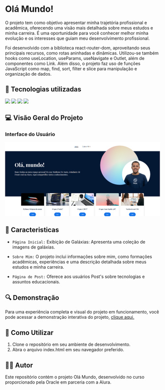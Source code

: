 <h1> Olá Mundo! </h1>

<p> O projeto tem como objetivo apresentar minha trajetória profissional e acadêmica, oferecendo uma visão mais detalhada sobre meus estudos e minha carreira. É uma oportunidade para você conhecer melhor minha evolução e os interesses que guiam meu desenvolvimento profissional.

Foi desenvolvido com a biblioteca react-router-dom, aproveitando seus principais recursos, como rotas aninhadas e dinâmicas. Utilizou-se também hooks como useLocation, useParams, useNavigate e Outlet, além de componentes como Link. Além disso, o projeto faz uso de funções JavaScript como map, find, sort, filter e slice para manipulação e organização de dados.</p>

## :dizzy: Tecnologias utilizadas

<div>
  <img src="https://img.shields.io/badge/CSS3-264de4?style=for-the-badge&logo=css3&logoColor=white">
  <img src="https://img.shields.io/badge/React-20232A?style=for-the-badge&logo=react&logoColor=61DAFB">
  <img src="https://img.shields.io/badge/vercel-%23000000.svg?style=for-the-badge&logo=vercel&logoColor=white">
  <img src="https://img.shields.io/badge/vite-%23646CFF.svg?style=for-the-badge&logo=vite&logoColor=white">
</div>

## :computer: Visão Geral do Projeto

### Interface do Usuário

<img src="OlaMundo.png"  alt="Imagem do Olá Mundo." width="1300">

## :hammer: Caracteristicas

- `Página Inicial:` Exibição de Galáxias: Apresenta uma coleção de imagens de galáxias. 

- `Sobre Mim:` O projeto inclui informações sobre mim, como formações acadêmicas, experiências e uma descrição detalhada sobre meus estudos e minha carreira.

- `Página de Post:` Oferece aos usuários Post's sobre tecnologias e assuntos educacionais.

## :mag: Demonstração

Para uma experiência completa e visual do projeto em funcionamento, você pode acessar a demonstração interativa do projeto, [clique aqui.](https://ola-mundo-pi-gray.vercel.app/)

## :open_file_folder: Como Utilizar

1. Clone o repositório em seu ambiente de desenvolvimento.
2. Abra o arquivo index.html em seu navegador preferido.

## :student: Autor

Este repositório contém o projeto Olá Mundo, desenvolvido no curso proporcionado pela Oracle em parceria com a Alura.
